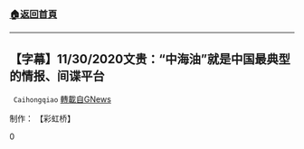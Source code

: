 ###  [:house:返回首頁](https://github.com/ourhimalayas/txt)
---

## 【字幕】11/30/2020文贵：“中海油”就是中国最典型的情报、间谍平台
` Caihongqiao` [轉載自GNews](https://gnews.org/zh-hans/610593/)

制作： 【彩虹桥】

0
